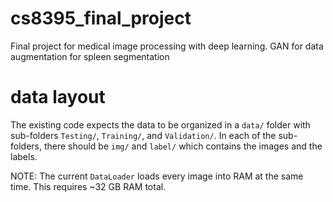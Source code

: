 # cs8395_final_project
Final project for medical image processing with deep learning. GAN for data augmentation for spleen segmentation

# data layout
The existing code expects the data to be organized in a `data/` folder with sub-folders
`Testing/`, `Training/`, and `Validation/`. In each of the sub-folders, there should be
`img/` and `label/` which contains the images and the labels.


NOTE: The current `DataLoader` loads every image into RAM at the same time. This requires ~32 GB RAM total.
